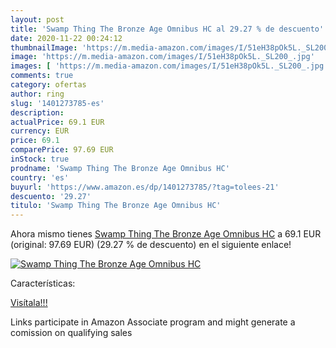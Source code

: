 ```yaml
---
layout: post
title: 'Swamp Thing The Bronze Age Omnibus HC al 29.27 % de descuento'
date: 2020-11-22 00:24:12
thumbnailImage: 'https://m.media-amazon.com/images/I/51eH38pOk5L._SL200_.jpg'
image: 'https://m.media-amazon.com/images/I/51eH38pOk5L._SL200_.jpg'
images: [ 'https://m.media-amazon.com/images/I/51eH38pOk5L._SL200_.jpg' ]
comments: true
category: ofertas
author: ring
slug: '1401273785-es'
description:
actualPrice: 69.1 EUR
currency: EUR
price: 69.1
comparePrice: 97.69 EUR
inStock: true
prodname: 'Swamp Thing The Bronze Age Omnibus HC'
country: 'es'
buyurl: 'https://www.amazon.es/dp/1401273785/?tag=tolees-21'
descuento: '29.27'
titulo: 'Swamp Thing The Bronze Age Omnibus HC'
---
```


Ahora mismo tienes [Swamp Thing The Bronze Age Omnibus HC](https://www.amazon.es/dp/1401273785/?tag=tolees-21) a 69.1 EUR (original: 97.69 EUR) (29.27 %  de descuento) en el siguiente enlace!

[![Swamp Thing The Bronze Age Omnibus HC](https://m.media-amazon.com/images/I/51eH38pOk5L._SL200_.jpg)](https://www.amazon.es/dp/1401273785/?tag=tolees-21)

Características:


[Visítala!!!](https://www.amazon.es/dp/1401273785/?tag=tolees-21)

Links participate in Amazon Associate program and might generate a comission on qualifying sales
